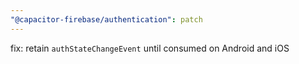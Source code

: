 ```yaml
---
"@capacitor-firebase/authentication": patch
---
```


fix: retain `authStateChangeEvent` until consumed on Android and iOS
